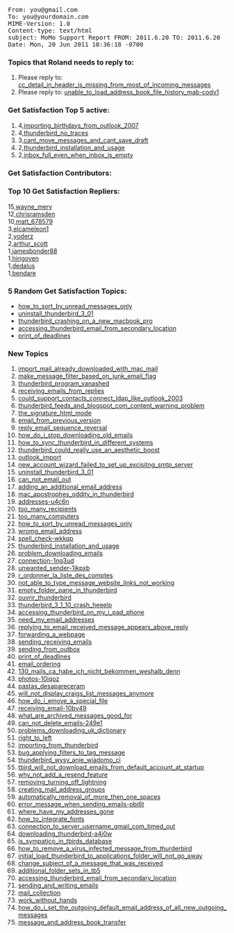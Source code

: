 <pre>
From: you@gmail.com
To: you@yourdomain.com
MIME-Version: 1.0
Content-type: text/html
subject: MoMo Support Report FROM: 2011.6.20 TO: 2011.6.20
Date: Mon, 20 Jun 2011 10:36:18 -0700
</pre>

<h3>Topics that Roland needs to reply to:</h3>
<ol><li>Please reply to: <a href="http://getsatisfaction.com/mozilla_messaging/topics/cc_detail_in_header_is_missing_from_most_of_incoming_messages">cc_detail_in_header_is_missing_from_most_of_incoming_messages</a></li><li>Please reply to: <a href="http://getsatisfaction.com/mozilla_messaging/topics/unable_to_load_address_book_file_history_mab-codv1">unable_to_load_address_book_file_history_mab-codv1</a></li></ol>
<h3>Get Satisfaction Top 5 active:</h3>

<p>
<ol><li>4,<a href="http://getsatisfaction.com/mozilla_messaging/topics/importing_birthdays_from_outlook_2007">importing_birthdays_from_outlook_2007</a></li><li>4,<a href="http://getsatisfaction.com/mozilla_messaging/topics/thunderbird_no_traces">thunderbird_no_traces</a></li><li>3,<a href="http://getsatisfaction.com/mozilla_messaging/topics/cant_move_messages_and_cant_save_draft">cant_move_messages_and_cant_save_draft</a></li><li>2,<a href="http://getsatisfaction.com/mozilla_messaging/topics/thunderbird_installation_and_usage">thunderbird_installation_and_usage</a></li><li>2,<a href="http://getsatisfaction.com/mozilla_messaging/topics/inbox_full_even_when_inbox_is_empty">inbox_full_even_when_inbox_is_empty</a></li></ol>

</p>
<h3>Get Satisfaction Contributors:</h3>
<p>

</p>

<h3>Top 10 Get Satisfaction Repliers:</h3>
<p>
15,<a href="http://getsatisfaction.com/people/wayne_mery">wayne_mery</a><br />12,<a href="http://getsatisfaction.com/people/chrisramsden">chrisramsden</a><br />10,<a href="http://getsatisfaction.com/people/matt_678579">matt_678579</a><br />3,<a href="http://getsatisfaction.com/people/elcameleon1">elcameleon1</a><br />2,<a href="http://getsatisfaction.com/people/yoderz">yoderz</a><br />2,<a href="http://getsatisfaction.com/people/arthur_scott">arthur_scott</a><br />1,<a href="http://getsatisfaction.com/people/jamesbonder88">jamesbonder88</a><br />1,<a href="http://getsatisfaction.com/people/hirigoyen">hirigoyen</a><br />1,<a href="http://getsatisfaction.com/people/dedalus">dedalus</a><br />1,<a href="http://getsatisfaction.com/people/bendare">bendare</a><br />

</p>
<h3>5 Random Get Satisfaction Topics:</h3>
<p><ul><li><a href="http://getsatisfaction.com/mozilla_messaging/topics/how_to_sort_by_unread_messages_only">how_to_sort_by_unread_messages_only</a></li><li><a href="http://getsatisfaction.com/mozilla_messaging/topics/uninstall_thunderbird_3_01">uninstall_thunderbird_3_01</a></li><li><a href="http://getsatisfaction.com/mozilla_messaging/topics/thunderbird_crashing_on_a_new_macbook_pro">thunderbird_crashing_on_a_new_macbook_pro</a></li><li><a href="http://getsatisfaction.com/mozilla_messaging/topics/accessing_thunderbird_email_from_secondary_location">accessing_thunderbird_email_from_secondary_location</a></li><li><a href="http://getsatisfaction.com/mozilla_messaging/topics/print_of_deadlines">print_of_deadlines</a></li></ul>

</p>

<h3>New Topics</h3>
<p><ol><li><a href="http://getsatisfaction.com/mozilla_messaging/topics/import_mail_already_downloaded_with_mac_mail">import_mail_already_downloaded_with_mac_mail</a></li><li><a href="http://getsatisfaction.com/mozilla_messaging/topics/make_message_filter_based_on_junk_email_flag">make_message_filter_based_on_junk_email_flag</a></li><li><a href="http://getsatisfaction.com/mozilla_messaging/topics/thunderbird_program_vanashed">thunderbird_program_vanashed</a></li><li><a href="http://getsatisfaction.com/mozilla_messaging/topics/receiving_emails_from_replies">receiving_emails_from_replies</a></li><li><a href="http://getsatisfaction.com/mozilla_messaging/topics/could_support_contacts_connect_ldap_like_outlook_2003">could_support_contacts_connect_ldap_like_outlook_2003</a></li><li><a href="http://getsatisfaction.com/mozilla_messaging/topics/thunderbird_feeds_and_blogspot_com_content_warning_problem">thunderbird_feeds_and_blogspot_com_content_warning_problem</a></li><li><a href="http://getsatisfaction.com/mozilla_messaging/topics/the_signature_html_mode">the_signature_html_mode</a></li><li><a href="http://getsatisfaction.com/mozilla_messaging/topics/email_from_previous_version">email_from_previous_version</a></li><li><a href="http://getsatisfaction.com/mozilla_messaging/topics/reply_email_sequence_reversal">reply_email_sequence_reversal</a></li><li><a href="http://getsatisfaction.com/mozilla_messaging/topics/how_do_i_stop_downloading_old_emails">how_do_i_stop_downloading_old_emails</a></li><li><a href="http://getsatisfaction.com/mozilla_messaging/topics/how_to_sync_thunderbird_in_different_systems">how_to_sync_thunderbird_in_different_systems</a></li><li><a href="http://getsatisfaction.com/mozilla_messaging/topics/thunderbird_could_really_use_an_aesthetic_boost">thunderbird_could_really_use_an_aesthetic_boost</a></li><li><a href="http://getsatisfaction.com/mozilla_messaging/topics/outlook_import">outlook_import</a></li><li><a href="http://getsatisfaction.com/mozilla_messaging/topics/new_account_wizard_failed_to_set_up_excisitng_smtp_server">new_account_wizard_failed_to_set_up_excisitng_smtp_server</a></li><li><a href="http://getsatisfaction.com/mozilla_messaging/topics/uninstall_thunderbird_3_01">uninstall_thunderbird_3_01</a></li><li><a href="http://getsatisfaction.com/mozilla_messaging/topics/can_not_email_out">can_not_email_out</a></li><li><a href="http://getsatisfaction.com/mozilla_messaging/topics/adding_an_additional_email_address">adding_an_additional_email_address</a></li><li><a href="http://getsatisfaction.com/mozilla_messaging/topics/mac_apostrophes_oddity_in_thunderbird">mac_apostrophes_oddity_in_thunderbird</a></li><li><a href="http://getsatisfaction.com/mozilla_messaging/topics/addresses-u4c6n">addresses-u4c6n</a></li><li><a href="http://getsatisfaction.com/mozilla_messaging/topics/too_many_recipients">too_many_recipients</a></li><li><a href="http://getsatisfaction.com/mozilla_messaging/topics/too_many_computers">too_many_computers</a></li><li><a href="http://getsatisfaction.com/mozilla_messaging/topics/how_to_sort_by_unread_messages_only">how_to_sort_by_unread_messages_only</a></li><li><a href="http://getsatisfaction.com/mozilla_messaging/topics/wromg_email_address">wromg_email_address</a></li><li><a href="http://getsatisfaction.com/mozilla_messaging/topics/spell_check-wkkqp">spell_check-wkkqp</a></li><li><a href="http://getsatisfaction.com/mozilla_messaging/topics/thunderbird_installation_and_usage">thunderbird_installation_and_usage</a></li><li><a href="http://getsatisfaction.com/mozilla_messaging/topics/problem_downloading_emails">problem_downloading_emails</a></li><li><a href="http://getsatisfaction.com/mozilla_messaging/topics/connection-1ng3ud">connection-1ng3ud</a></li><li><a href="http://getsatisfaction.com/mozilla_messaging/topics/unwanted_sender-1ikpxb">unwanted_sender-1ikpxb</a></li><li><a href="http://getsatisfaction.com/mozilla_messaging/topics/r_ordonner_la_liste_des_comptes">r_ordonner_la_liste_des_comptes</a></li><li><a href="http://getsatisfaction.com/mozilla_messaging/topics/not_able_to_type_message_website_links_not_working">not_able_to_type_message_website_links_not_working</a></li><li><a href="http://getsatisfaction.com/mozilla_messaging/topics/empty_folder_pane_in_thunderbird">empty_folder_pane_in_thunderbird</a></li><li><a href="http://getsatisfaction.com/mozilla_messaging/topics/ouvrir_thunderbird">ouvrir_thunderbird</a></li><li><a href="http://getsatisfaction.com/mozilla_messaging/topics/thunderbird_3_1_10_crash_heeelp">thunderbird_3_1_10_crash_heeelp</a></li><li><a href="http://getsatisfaction.com/mozilla_messaging/topics/accessing_thunderbird_on_my_i_pad_phone">accessing_thunderbird_on_my_i_pad_phone</a></li><li><a href="http://getsatisfaction.com/mozilla_messaging/topics/need_my_email_addresses">need_my_email_addresses</a></li><li><a href="http://getsatisfaction.com/mozilla_messaging/topics/replying_to_email_received_message_appears_above_reply">replying_to_email_received_message_appears_above_reply</a></li><li><a href="http://getsatisfaction.com/mozilla_messaging/topics/forwarding_a_webpage">forwarding_a_webpage</a></li><li><a href="http://getsatisfaction.com/mozilla_messaging/topics/sending_receiving_emails">sending_receiving_emails</a></li><li><a href="http://getsatisfaction.com/mozilla_messaging/topics/sending_from_outbox">sending_from_outbox</a></li><li><a href="http://getsatisfaction.com/mozilla_messaging/topics/print_of_deadlines">print_of_deadlines</a></li><li><a href="http://getsatisfaction.com/mozilla_messaging/topics/email_ordering">email_ordering</a></li><li><a href="http://getsatisfaction.com/mozilla_messaging/topics/130_mails_ca_habe_ich_nicht_bekommen_weshalb_denn">130_mails_ca_habe_ich_nicht_bekommen_weshalb_denn</a></li><li><a href="http://getsatisfaction.com/mozilla_messaging/topics/photos-10iqoz">photos-10iqoz</a></li><li><a href="http://getsatisfaction.com/mozilla_messaging/topics/pastas_desapareceram">pastas_desapareceram</a></li><li><a href="http://getsatisfaction.com/mozilla_messaging/topics/will_not_display_craigs_list_messages_anymore">will_not_display_craigs_list_messages_anymore</a></li><li><a href="http://getsatisfaction.com/mozilla_messaging/topics/how_do_i_emove_a_special_file">how_do_i_emove_a_special_file</a></li><li><a href="http://getsatisfaction.com/mozilla_messaging/topics/receiving_email-10bv49">receiving_email-10bv49</a></li><li><a href="http://getsatisfaction.com/mozilla_messaging/topics/what_are_archived_messages_good_for">what_are_archived_messages_good_for</a></li><li><a href="http://getsatisfaction.com/mozilla_messaging/topics/can_not_delete_emails-249e1">can_not_delete_emails-249e1</a></li><li><a href="http://getsatisfaction.com/mozilla_messaging/topics/problems_downloading_uk_dictionary">problems_downloading_uk_dictionary</a></li><li><a href="http://getsatisfaction.com/mozilla_messaging/topics/right_to_left">right_to_left</a></li><li><a href="http://getsatisfaction.com/mozilla_messaging/topics/importing_from_thunderbird">importing_from_thunderbird</a></li><li><a href="http://getsatisfaction.com/mozilla_messaging/topics/bug_applying_filters_to_tag_message">bug_applying_filters_to_tag_message</a></li><li><a href="http://getsatisfaction.com/mozilla_messaging/topics/thunderbird_wysy_anie_wiadomo_ci">thunderbird_wysy_anie_wiadomo_ci</a></li><li><a href="http://getsatisfaction.com/mozilla_messaging/topics/tbird_will_not_download_emails_from_default_account_at_startup">tbird_will_not_download_emails_from_default_account_at_startup</a></li><li><a href="http://getsatisfaction.com/mozilla_messaging/topics/why_not_add_a_resend_feature">why_not_add_a_resend_feature</a></li><li><a href="http://getsatisfaction.com/mozilla_messaging/topics/removing_turning_off_lightning">removing_turning_off_lightning</a></li><li><a href="http://getsatisfaction.com/mozilla_messaging/topics/creating_mail_address_groups">creating_mail_address_groups</a></li><li><a href="http://getsatisfaction.com/mozilla_messaging/topics/automatically_removal_of_more_then_one_spaces">automatically_removal_of_more_then_one_spaces</a></li><li><a href="http://getsatisfaction.com/mozilla_messaging/topics/error_message_when_sending_emails-pbi6t">error_message_when_sending_emails-pbi6t</a></li><li><a href="http://getsatisfaction.com/mozilla_messaging/topics/where_have_my_addresses_gone">where_have_my_addresses_gone</a></li><li><a href="http://getsatisfaction.com/mozilla_messaging/topics/how_to_integrate_fonts">how_to_integrate_fonts</a></li><li><a href="http://getsatisfaction.com/mozilla_messaging/topics/connection_to_server_username_gmail_com_timed_out">connection_to_server_username_gmail_com_timed_out</a></li><li><a href="http://getsatisfaction.com/mozilla_messaging/topics/downloading_thunderbird-a4i0w">downloading_thunderbird-a4i0w</a></li><li><a href="http://getsatisfaction.com/mozilla_messaging/topics/is_sympatico_in_tbirds_database">is_sympatico_in_tbirds_database</a></li><li><a href="http://getsatisfaction.com/mozilla_messaging/topics/how_to_remove_a_virus_infected_message_from_thurderbird">how_to_remove_a_virus_infected_message_from_thurderbird</a></li><li><a href="http://getsatisfaction.com/mozilla_messaging/topics/initial_load_thunderbird_to_applications_folder_will_not_go_away">initial_load_thunderbird_to_applications_folder_will_not_go_away</a></li><li><a href="http://getsatisfaction.com/mozilla_messaging/topics/change_subject_of_a_message_that_was_received">change_subject_of_a_message_that_was_received</a></li><li><a href="http://getsatisfaction.com/mozilla_messaging/topics/additional_folder_sets_in_tb5">additional_folder_sets_in_tb5</a></li><li><a href="http://getsatisfaction.com/mozilla_messaging/topics/accessing_thunderbird_email_from_secondary_location">accessing_thunderbird_email_from_secondary_location</a></li><li><a href="http://getsatisfaction.com/mozilla_messaging/topics/sending_and_writing_emails">sending_and_writing_emails</a></li><li><a href="http://getsatisfaction.com/mozilla_messaging/topics/mail_collection">mail_collection</a></li><li><a href="http://getsatisfaction.com/mozilla_messaging/topics/work_without_hands">work_without_hands</a></li><li><a href="http://getsatisfaction.com/mozilla_messaging/topics/how_do_i_set_the_outgoing_default_email_address_of_all_new_outgoing_messages">how_do_i_set_the_outgoing_default_email_address_of_all_new_outgoing_messages</a></li><li><a href="http://getsatisfaction.com/mozilla_messaging/topics/message_and_address_book_transfer">message_and_address_book_transfer</a></li></ol>

</p>

